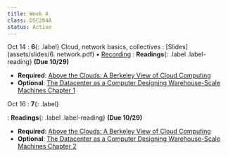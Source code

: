 ```yaml
---
title: Week 4
class: DSC204A
status: Active
---
```


Oct 14
: **6**{: .label} Cloud, network basics, collectives
  : [Slides](assets/slides/6. network.pdf) &#8226; [Recording]()
: **Readings**{: .label .label-reading}  **(Due 10/29)**
  * **Required**: [Above the Clouds: A Berkeley View of Cloud Computing](https://www2.eecs.berkeley.edu/Pubs/TechRpts/2009/EECS-2009-28.pdf)
  * **Optional**: [The Datacenter as a Computer Designing Warehouse-Scale Machines Chapter 1](https://link.springer.com/chapter/10.1007/978-3-031-01761-2_1)


Oct 16
: **7**{: .label} 
  <!-- : [Slides]() &#8226; [Recording](https://podcast.ucsd.edu/watch/fa25/dsc204a_a00/7) -->
: **Readings**{: .label .label-reading}  **(Due 10/29)**
  * **Required**: [Above the Clouds: A Berkeley View of Cloud Computing](https://www2.eecs.berkeley.edu/Pubs/TechRpts/2009/EECS-2009-28.pdf)
  * **Optional**: [The Datacenter as a Computer Designing Warehouse-Scale Machines Chapter 2](https://link.springer.com/chapter/10.1007/978-3-031-01761-2_2)
